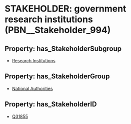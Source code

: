 # STAKEHOLDER: __government research institutions__ (PBN__Stakeholder_994)

## Property: has_StakeholderSubgroup

* [Research Institutions](PBN__StakeholderSubgroup_120)

## Property: has_StakeholderGroup

* [National Authorities](PBN__StakeholderGroup_7)

## Property: has_StakeholderID

* [Q31855](Q31855)

